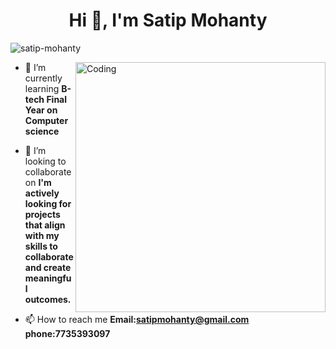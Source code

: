 <h1 align="center">Hi 👋, I'm Satip Mohanty</h1>
<p align="left"> <img src="https://komarev.com/ghpvc/?username=satip-mohanty&label=Profile%20views&color=0e75b6&style=flat" alt="satip-mohanty" /> </p>
<img align="right" alt="Coding" width="400" src="https://cdn.dribbble.com/users/1162077/screenshots/3848914/programmer.gif">

- 🌱 I’m currently learning **B-tech Final Year on Computer science**

- 👯 I’m looking to collaborate on **I'm actively looking for projects that align with my skills to collaborate and create meaningful outcomes.**

- 📫 How to reach me **Email:satipmohanty@gmail.com phone:7735393097**

